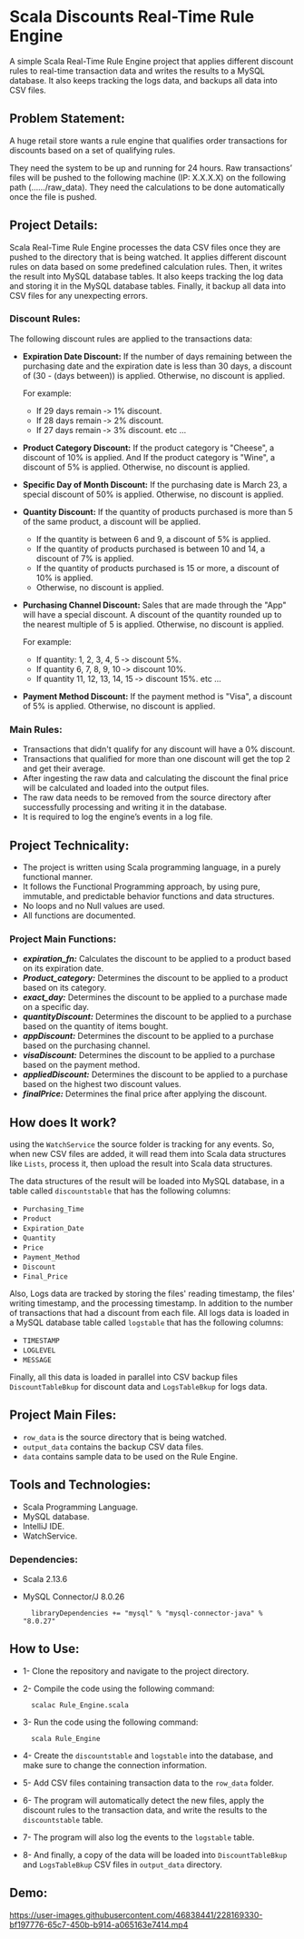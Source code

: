 # Scala Discounts Real-Time Rule Engine


A simple Scala Real-Time Rule Engine project that applies different discount rules to real-time transaction data and writes the results to a MySQL database. It also keeps tracking the logs data, and backups all data into CSV files.


## Problem Statement:

A huge retail store wants a rule engine that qualifies order transactions for discounts based on a set of qualifying rules.

They need the system to be up and running for 24 hours. Raw transactions’ files will be pushed to the following machine (IP: X.X.X.X) on the following path (……/raw_data). They
need the calculations to be done automatically once the file is pushed.

## Project Details:

Scala Real-Time Rule Engine processes the data CSV files once they are pushed to the directory that is being watched.
It applies different discount rules on data based on some predefined calculation rules.
Then, it writes the result into MySQL database tables.
It also keeps tracking the log data and storing it in the MySQL database tables.
Finally, it backup all data into CSV files for any unexpecting errors.

### Discount Rules:

The following discount rules are applied to the transactions data:

- **Expiration Date Discount:** If the number of days remaining between the purchasing date and the expiration date is less than 30 days, a discount of (30 - (days between)) is applied. Otherwise, no discount is applied.

    For example: 
    - If 29 days remain ‐> 1% discount.
    - If 28 days remain ‐> 2% discount.
    - If 27 days remain ‐> 3% discount.
    etc …


- **Product Category Discount:** If the product category is "Cheese", a discount of 10% is applied. And If the product category is "Wine", a discount of 5% is applied. Otherwise, no discount is applied.


- **Specific Day of Month Discount:** If the purchasing date is March 23, a special discount of 50% is applied. Otherwise, no discount is applied.


- **Quantity Discount:** If the quantity of products purchased is more than 5 of the same product, a discount will be applied.

    - If the quantity is between 6 and 9, a discount of 5% is applied. 
    - If the quantity of products purchased is between 10 and 14, a discount of 7% is applied.
    - If the quantity of products purchased is 15 or more, a discount of 10% is applied.
    - Otherwise, no discount is applied.

- **Purchasing Channel Discount:** Sales that are made through the "App" will have a special discount. A discount of the quantity rounded up to the nearest multiple of 5 is applied. Otherwise, no discount is applied.

    For example: 
    - If quantity: 1, 2, 3, 4, 5 ‐> discount 5%.
    - If quantity 6, 7, 8, 9, 10 ‐> discount 10%.
    - If quantity 11, 12, 13, 14, 15 ‐> discount 15%.
    etc …

- **Payment Method Discount:** If the payment method is "Visa", a discount of 5% is applied. Otherwise, no discount is applied.

### Main Rules:

- Transactions that didn't qualify for any discount will have a 0% discount. 
- Transactions that qualified for more than one discount will get the top 2 and get their average.
- After ingesting the raw data and calculating the discount the final price will be calculated and loaded into the output files.
- The raw data needs to be removed from the source directory after successfully processing and writing it in the database.
- It is required to log the engine’s events in a log file.

## Project Technicality:

- The project is written using Scala programming language, in a purely functional manner.
- It follows the Functional Programming approach, by using pure, immutable, and predictable behavior functions and data structures. 
- No loops and no Null values are used.
- All functions are documented. 

### Project Main Functions:

- ***expiration_fn:*** Calculates the discount to be applied to a product based on its expiration date.
- ***Product_category:*** Determines the discount to be applied to a product based on its category.
- ***exact_day:*** Determines the discount to be applied to a purchase made on a specific day.
- ***quantityDiscount:*** Determines the discount to be applied to a purchase based on the quantity of items bought.
- ***appDiscount:*** Determines the discount to be applied to a purchase based on the purchasing channel.
- ***visaDiscount:*** Determines the discount to be applied to a purchase based on the payment method.
- ***appliedDiscount:*** Determines the discount to be applied to a purchase based on the highest two discount values.
- ***finalPrice:*** Determines the final price after applying the discount.

## How does It work?

using the ```WatchService``` the source folder is tracking for any events. So, when new CSV files are added, it will read them into Scala data structures like ```Lists```, process it, then upload the result into Scala data structures.

The data structures of the result will be loaded into MySQL database, in a table called ```discountstable``` that has the following columns:
- ```Purchasing_Time```
- ```Product```
- ```Expiration_Date```
- ```Quantity```
- ```Price```
- ```Payment_Method``` 
- ```Discount``` 
- ```Final_Price```

Also, Logs data are tracked by storing the files' reading timestamp, the files' writing timestamp, and the processing timestamp. In addition to the number of transactions that had a discount from each file.
All logs data is loaded in a MySQL database table called ```logstable``` that has the following columns:
- ```TIMESTAMP``` 
- ```LOGLEVEL``` 
- ```MESSAGE```

Finally, all this data is loaded in parallel into CSV backup files ```DiscountTableBkup``` for discount data and ```LogsTableBkup``` for logs data.

## Project Main Files:

- ```row_data``` is the source directory that is being watched.
- ```output_data``` contains the backup CSV data files.
- ```data``` contains sample data to be used on the Rule Engine.

## Tools and Technologies:

- Scala Programming Language.
- MySQL database.
- IntelliJ IDE.
- WatchService.

### Dependencies:
- Scala 2.13.6
- MySQL Connector/J 8.0.26

        libraryDependencies += "mysql" % "mysql-connector-java" % "8.0.27"


## How to Use:

- 1- Clone the repository and navigate to the project directory.
- 2- Compile the code using the following command:

        scalac Rule_Engine.scala

- 3- Run the code using the following command:

        scala Rule_Engine

- 4- Create the ```discountstable``` and ```logstable``` into the database, and make sure to change the connection information.
- 5- Add CSV files containing transaction data to the ```row_data``` folder.
- 6- The program will automatically detect the new files, apply the discount rules to the transaction data, and write the results to the ```discountstable``` table.
- 7- The program will also log the events to the ```logstable``` table.
- 8- And finally, a copy of the data will be loaded into ```DiscountTableBkup``` and ```LogsTableBkup``` CSV files in ```output_data``` directory.


## Demo:


https://user-images.githubusercontent.com/46838441/228169330-bf197776-65c7-450b-b914-a065163e7414.mp4



